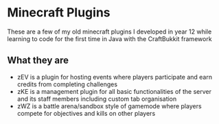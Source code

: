 # Minecraft Plugins
These are a few of my old minecraft plugins I developed in year 12 while 
learning to code for the first time in Java with the CraftBukkit framework

## What they are
- zEV is a plugin for hosting events where players participate and earn credits from completing challenges
- zKE is a management plugin for all basic functionalities of the server and its staff members including custom tab organisation
- zWZ is a battle arena/sandbox style of gamemode where players compete for objectives and kills on other players

